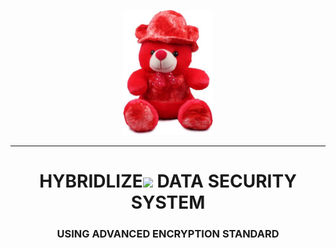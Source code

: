 <p align="center">
  <img src="https://github.com/divyanshojha99/PICBOX/blob/main/red-cute-king-teddy-bear-37-toyswala-original-imafa2y6upbg7zhz.jpeg" height="200"/>
</p>
<hr>
<h1 align="center">HYBRIDLIZE<img src="https://www.istockphoto.com/photo/login-and-password-cyber-security-concept-data-protection-and-secured-internet-access-gm1271787791-374260563?utm_source=pixabay&utm_medium=affiliate&utm_campaign=SRP_image_sponsored&referrer_url=http%3A%2F%2Fpixabay.com%2Fimages%2Fsearch%2Fpassword%2F&utm_term=password"> DATA SECURITY SYSTEM</h1>
<h3 align="center">USING ADVANCED ENCRYPTION STANDARD</h3>
<p align="center">
